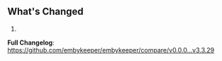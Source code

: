 ## What's Changed

1.

**Full Changelog**: https://github.com/embykeeper/embykeeper/compare/v0.0.0...v3.3.29
